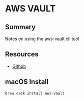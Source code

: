 # AWS VAULT

## Summary

Notes on using the aws-vault cli tool

## Resources

- [Github](https://github.com/99designs/aws-vault)

## macOS Install

```console
brew cask install aws-vault
```
